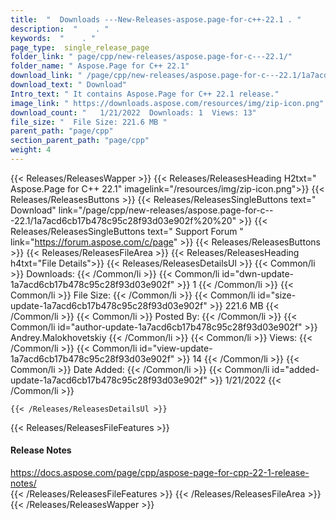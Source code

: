 ```yaml
---
title:  "  Downloads ---New-Releases-aspose.page-for-c++-22.1 . " 
description:  "    . " 
keywords:  "    . " 
page_type:  single_release_page
folder_link: " page/cpp/new-releases/aspose.page-for-c---22.1/"
folder_name: " Aspose.Page for C++ 22.1"
download_link: " /page/cpp/new-releases/aspose.page-for-c---22.1/1a7acd6cb17b478c95c28f93d03e902f"
download_text: " Download"
Intro_text: " It contains Aspose.Page for C++ 22.1 release."
image_link: " https://downloads.aspose.com/resources/img/zip-icon.png"
download_count: "   1/21/2022  Downloads: 1  Views: 13"
file_size: "  File Size: 221.6 MB "
parent_path: "page/cpp"
section_parent_path: "page/cpp"
weight: 4 
---
```


{{< Releases/ReleasesWapper >}}
  {{< Releases/ReleasesHeading H2txt=" Aspose.Page for C++ 22.1" imagelink="/resources/img/zip-icon.png">}}
  {{< Releases/ReleasesButtons >}}
    {{< Releases/ReleasesSingleButtons text=" Download" link="/page/cpp/new-releases/aspose.page-for-c---22.1/1a7acd6cb17b478c95c28f93d03e902f%20%20" >}}
    {{< Releases/ReleasesSingleButtons text=" Support Forum " link="https://forum.aspose.com/c/page" >}}
  {{< Releases/ReleasesButtons >}}
  {{< Releases/ReleasesFileArea >}}
    {{< Releases/ReleasesHeading h4txt="File Details">}}
    {{< Releases/ReleasesDetailsUl >}}
            {{< Common/li  >}} Downloads: {{< /Common/li >}} 
      {{< Common/li id="dwn-update-1a7acd6cb17b478c95c28f93d03e902f" >}} 1 {{< /Common/li >}} 
      {{< Common/li  >}} File Size: {{< /Common/li >}} 
      {{< Common/li id="size-update-1a7acd6cb17b478c95c28f93d03e902f" >}} 221.6 MB {{< /Common/li >}} 
      {{< Common/li  >}} Posted By: {{< /Common/li >}} 
      {{< Common/li id="author-update-1a7acd6cb17b478c95c28f93d03e902f" >}} Andrey.Malokhovetskiy {{< /Common/li >}} 
      {{< Common/li  >}} Views: {{< /Common/li >}} 
      {{< Common/li id="view-update-1a7acd6cb17b478c95c28f93d03e902f" >}} 14 {{< /Common/li >}} 
      {{< Common/li  >}} Date Added: {{< /Common/li >}} 
      {{< Common/li id="added-update-1a7acd6cb17b478c95c28f93d03e902f" >}} 1/21/2022 {{< /Common/li >}} 

    {{< /Releases/ReleasesDetailsUl >}}

  {{< Releases/ReleasesFileFeatures >}}
      <h4>Release Notes</h4><div><a href="https://docs.aspose.com/page/cpp/aspose-page-for-cpp-22-1-release-notes/">https://docs.aspose.com/page/cpp/aspose-page-for-cpp-22-1-release-notes/</a></div>
  {{< /Releases/ReleasesFileFeatures >}}
 {{< /Releases/ReleasesFileArea >}}
{{< /Releases/ReleasesWapper >}}


